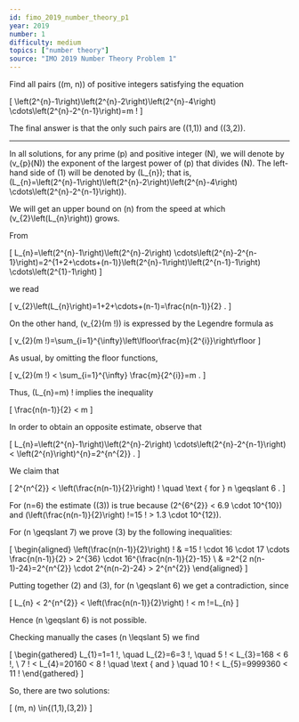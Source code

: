 ```yaml
---
id: fimo_2019_number_theory_p1
year: 2019
number: 1
difficulty: medium
topics: ["number theory"]
source: "IMO 2019 Number Theory Problem 1"
---
```


Find all pairs \((m, n)\) of positive integers satisfying the equation

\[
\left(2^{n}-1\right)\left(2^{n}-2\right)\left(2^{n}-4\right) \cdots\left(2^{n}-2^{n-1}\right)=m !
\]

The final answer is that the only such pairs are \((1,1)\) and \((3,2)\).

---
In all solutions, for any prime \(p\) and positive integer \(N\), we will denote by \(v_{p}(N)\) the exponent of the largest power of \(p\) that divides \(N\). The left-hand side of (1) will be denoted by \(L_{n}\); that is, \(L_{n}=\left(2^{n}-1\right)\left(2^{n}-2\right)\left(2^{n}-4\right) \cdots\left(2^{n}-2^{n-1}\right)\).

We will get an upper bound on \(n\) from the speed at which \(v_{2}\left(L_{n}\right)\) grows.

From

\[
L_{n}=\left(2^{n}-1\right)\left(2^{n}-2\right) \cdots\left(2^{n}-2^{n-1}\right)=2^{1+2+\cdots+(n-1)}\left(2^{n}-1\right)\left(2^{n-1}-1\right) \cdots\left(2^{1}-1\right)
\]

we read

\[
v_{2}\left(L_{n}\right)=1+2+\cdots+(n-1)=\frac{n(n-1)}{2} .
\]

On the other hand, \(v_{2}(m !)\) is expressed by the Legendre formula as

\[
v_{2}(m !)=\sum_{i=1}^{\infty}\left\lfloor\frac{m}{2^{i}}\right\rfloor
\]

As usual, by omitting the floor functions,

\[
v_{2}(m !) < \sum_{i=1}^{\infty} \frac{m}{2^{i}}=m .
\]

Thus, \(L_{n}=m\) ! implies the inequality

\[
\frac{n(n-1)}{2} < m
\]

In order to obtain an opposite estimate, observe that

\[
L_{n}=\left(2^{n}-1\right)\left(2^{n}-2\right) \cdots\left(2^{n}-2^{n-1}\right) < \left(2^{n}\right)^{n}=2^{n^{2}} .
\]

We claim that

\[
2^{n^{2}} < \left(\frac{n(n-1)}{2}\right) ! \quad \text { for } n \geqslant 6 .
\]

For \(n=6\) the estimate \((3)\) is true because \(2^{6^{2}} < 6.9 \cdot 10^{10}\) and \(\left(\frac{n(n-1)}{2}\right) !=15 ! > 1.3 \cdot 10^{12}\).

For \(n \geqslant 7\) we prove (3) by the following inequalities:

\[
\begin{aligned}
\left(\frac{n(n-1)}{2}\right) ! & =15 ! \cdot 16 \cdot 17 \cdots \frac{n(n-1)}{2} > 2^{36} \cdot 16^{\frac{n(n-1)}{2}-15} \\
& =2^{2 n(n-1)-24}=2^{n^{2}} \cdot 2^{n(n-2)-24} > 2^{n^{2}}
\end{aligned}
\]

Putting together (2) and (3), for \(n \geqslant 6\) we get a contradiction, since

\[
L_{n} < 2^{n^{2}} < \left(\frac{n(n-1)}{2}\right) ! < m !=L_{n}
\]

Hence \(n \geqslant 6\) is not possible.

Checking manually the cases \(n \leqslant 5\) we find

\[
\begin{gathered}
L_{1}=1=1 !, \quad L_{2}=6=3 !, \quad 5 ! < L_{3}=168 < 6 !, \\
7 ! < L_{4}=20160 < 8 ! \quad \text { and } \quad 10 ! < L_{5}=9999360 < 11 !
\end{gathered}
\]

So, there are two solutions:

\[
(m, n) \in\{(1,1),(3,2)\}
\]
